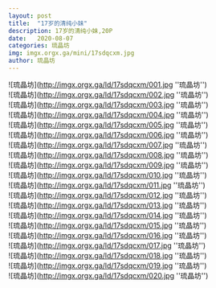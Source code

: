 ```yaml
---
layout: post
title:  "17岁的清纯小妹"
description: 17岁的清纯小妹,20P
date:   2020-08-07
categories: 琉晶坊
img: imgx.orgx.ga/mini/17sdqcxm.jpg
author: 琉晶坊
---
```


![琉晶坊](http://imgx.orgx.ga/ld/17sdqcxm/001.jpg ''琉晶坊'') <br>
![琉晶坊](http://imgx.orgx.ga/ld/17sdqcxm/002.jpg ''琉晶坊'') <br>
![琉晶坊](http://imgx.orgx.ga/ld/17sdqcxm/003.jpg ''琉晶坊'') <br>
![琉晶坊](http://imgx.orgx.ga/ld/17sdqcxm/004.jpg ''琉晶坊'') <br>
![琉晶坊](http://imgx.orgx.ga/ld/17sdqcxm/005.jpg ''琉晶坊'') <br>
![琉晶坊](http://imgx.orgx.ga/ld/17sdqcxm/006.jpg ''琉晶坊'') <br>
![琉晶坊](http://imgx.orgx.ga/ld/17sdqcxm/007.jpg ''琉晶坊'') <br>
![琉晶坊](http://imgx.orgx.ga/ld/17sdqcxm/008.jpg ''琉晶坊'') <br>
![琉晶坊](http://imgx.orgx.ga/ld/17sdqcxm/009.jpg ''琉晶坊'') <br>
![琉晶坊](http://imgx.orgx.ga/ld/17sdqcxm/010.jpg ''琉晶坊'') <br>
![琉晶坊](http://imgx.orgx.ga/ld/17sdqcxm/011.jpg ''琉晶坊'') <br>
![琉晶坊](http://imgx.orgx.ga/ld/17sdqcxm/012.jpg ''琉晶坊'') <br>
![琉晶坊](http://imgx.orgx.ga/ld/17sdqcxm/013.jpg ''琉晶坊'') <br>
![琉晶坊](http://imgx.orgx.ga/ld/17sdqcxm/014.jpg ''琉晶坊'') <br>
![琉晶坊](http://imgx.orgx.ga/ld/17sdqcxm/015.jpg ''琉晶坊'') <br>
![琉晶坊](http://imgx.orgx.ga/ld/17sdqcxm/016.jpg ''琉晶坊'') <br>
![琉晶坊](http://imgx.orgx.ga/ld/17sdqcxm/017.jpg ''琉晶坊'') <br>
![琉晶坊](http://imgx.orgx.ga/ld/17sdqcxm/018.jpg ''琉晶坊'') <br>
![琉晶坊](http://imgx.orgx.ga/ld/17sdqcxm/019.jpg ''琉晶坊'') <br>
![琉晶坊](http://imgx.orgx.ga/ld/17sdqcxm/020.jpg ''琉晶坊'') <br>
